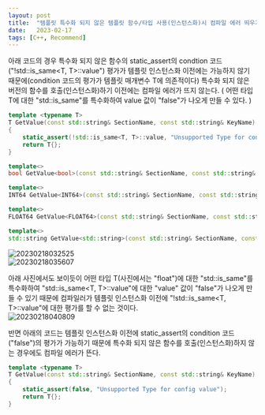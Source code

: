 ```yaml
---
layout: post
title:  "템플릿 특수화 되지 않은 템플릿 함수/타입 사용(인스턴스화)시 컴파일 에러 띄우기"
date:   2023-02-17
tags: [C++, Recommend]
---          
```


아래 코드의 경우 특수화 되지 않은 함수의 static_assert의 condtion 코드("!std::is_same<T, T>::value") 평가가 템플릿 인스턴스화 이전에는 가능하지 않기 때문에(condition 코드의 평가가 템플릿 매개변수 T에 의존적이다) 특수화 되지 않은 버전의 함수를 호출(인스턴스화)하기 이전에는 컴파일 에러가 뜨지 않는다. ( 어떤 타입 T에 대한 "std::is_same"를 특수화하여 value 값이 "false"가 나오게 만들 수 있다. )        
```cpp
template <typename T>
T GetValue(const std::string& SectionName, const std::string& KeyName) const
{
    static_assert(!std::is_same<T, T>::value, "Unsupported Type for config value");
    return T{};
}

template<>
bool GetValue<bool>(const std::string& SectionName, const std::string& KeyName) const;

template<>
INT64 GetValue<INT64>(const std::string& SectionName, const std::string& KeyName) const;

template<>
FLOAT64 GetValue<FLOAT64>(const std::string& SectionName, const std::string& KeyName) const;

template<>
std::string GetValue<std::string>(const std::string& SectionName, const std::string& KeyName) const;
```
                
![20230218032525](https://user-images.githubusercontent.com/33873804/219750546-ffbdfbef-b642-4933-a55f-b65f8d3233e4.png)                  
![20230218035607](https://user-images.githubusercontent.com/33873804/219760212-66ffdd3c-3c0b-40d5-b060-f6470b0a5d2c.png)                  
                 
아래 사진에서도 보이듯이 어떤 타입 T(사진에서는 "float")에 대한 "std::is_same"를 특수화하여 "std::is_same<T, T>::value"에 대한 "value" 값이 "false"가 나오게 만들 수 있기 때문에 컴파일러가 템플릿 인스턴스화 이전에 "!std::is_same<T, T>::value"에 대한 평가를 할 수 없는 것이다.          
![20230218040809](https://user-images.githubusercontent.com/33873804/219764672-422e0759-5aa7-4ee8-921e-04a3a98170c9.png)        
            
            
          
반면 아래의 코드는 템플릿 인스턴스화 이전에 static_assert의 condition 코드("false")의 평가가 가능하기 때문에 특수화 되지 않은 함수를 호출(인스턴스화)하지 않는 경우에도 컴파일 에러가 뜬다.    
```cpp
template <typename T>
T GetValue(const std::string& SectionName, const std::string& KeyName) const
{
    static_assert(false, "Unsupported Type for config value");
    return T{};
}
```
            
